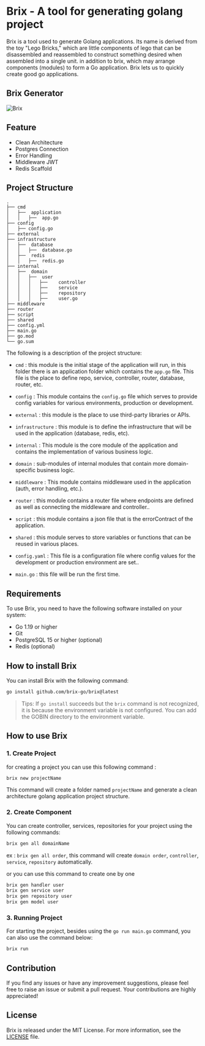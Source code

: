 # Brix - A tool for generating golang project

Brix is a tool used to generate Golang applications. Its name is derived from the toy "Lego Bricks," which are little components of lego that can be disassembled and reassembled to construct something desired when assembled into a single unit. in addition to brix, which may arrange components (modules) to form a Go application. Brix lets us to quickly create good go applications.

## Brix Generator
![Brix](https://res.cloudinary.com/dkkisw3mc/image/upload/v1702405618/brix_yl2krk.png)

## Feature
- Clean Architecture
- Postgres Connection
- Error Handling
- Middleware JWT
- Redis Scaffold

## Project Structure
```
.
├── cmd
│   ├──  application
│   │   ├──  app.go
├── config
│   ├── config.go
├── external
├── infrastructure
│   ├──  database
│   │   ├──  database.go
│   ├──  redis
│   │   ├──  redis.go
├── internal
│   ├──  domain
│   │   ├──  user
│   │   │   ├──    controller
│   │   │   ├──    service
│   │   │   ├──    repository
│   │   │   ├──    user.go
├── middleware
├── router
├── script
├── shared
├── config.yml
├── main.go
├── go.mod
└── go.sum
```
The following is a description of the project structure:
* `cmd` : this module is the initial stage of the application will run, in this folder there is an application folder which contains the `app.go` file. This file is the place to define repo, service, controller, router, database, router, etc.

* `config` : This module contains the `config.go` file which serves to provide config variables for various environments, production or development.

* `external` : this module is the place to use third-party libraries or APIs.

* `infrastructure` : this module is to define the infrastructure that will be used in the application (database, redis, etc).

* `internal` : This module is the core module of the application and contains the implementation of various business logic.

* `domain` : sub-modules of internal modules that contain more domain-specific business logic.

* `middleware` : This module contains middleware used in the application (auth, error handling, etc.).

* `router` : this module contains a router file where endpoints are defined as well as connecting the middleware and controller..

* `script` : this module contains a json file that is the errorContract of the application.

* `shared` : this module serves to store variables or functions that can be reused in various places.

* `config.yaml` : This file is a configuration file where config values for the development or production environment are set..

* `main.go` : this file will be run the first time.


## Requirements
To use Brix, you need to have the following software installed on your system:
* Go 1.19 or higher
* Git
* PostgreSQL 15 or higher (optional)
* Redis (optional)

## How to install Brix
You can install Brix with the following command:
```bash
go install github.com/brix-go/brix@latest
```
> Tips: If `go install` succeeds but the `brix` command is not recognized, it is because the environment variable is not configured. You can add the GOBIN directory to the environment variable.

## How to use Brix
### 1. Create Project
for creating a project you can use this following command :
```bash
brix new projectName
```
This command will create a folder named `projectName` and generate a clean architecture golang application project structure.

### 2. Create Component
You can create controller, services, repositories for your project using the following commands:
```bash
brix gen all domainName
```
ex : `brix gen all order`, this command will create `domain order`, `controller`, `service`, `repository` automatically.

or you can use this command to create one by one
```bash
brix gen handler user
brix gen service user
brix gen repository user
brix gen model user
```


### 3. Running Project
For starting the project, besides using the `go run main.go` command, you can also use the command below:
```bash
brix run
```

## Contribution
If you find any issues or have any improvement suggestions, please feel free to raise an issue or submit a pull request. Your contributions are highly appreciated!

## License
Brix is released under the MIT License. For more information, see the [LICENSE](https://github.com/brix-go/brix/blob/main/LICENSE) file.
